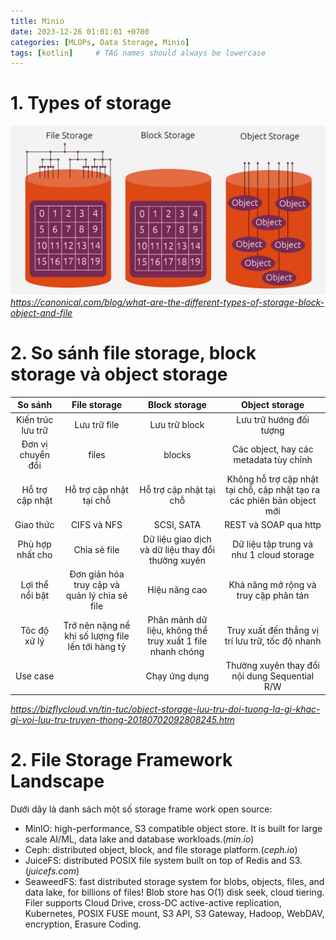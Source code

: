 ```yaml
---
title: Minio
date: 2023-12-26 01:01:01 +0700
categories: [MLOPs, Data Storage, Minio]
tags: [kotlin]     # TAG names should always be lowercase
---
```


# 1. Types of storage
![Types of storage](/assets/2023-12-27-data-storage/types-of-storage.png)
_https://canonical.com/blog/what-are-the-different-types-of-storage-block-object-and-file_

# 2. So sánh file storage, block storage và object storage
So sánh | File storage | Block storage | Object storage |
| :-----: | :-----: | :------: | :------: |
| Kiến trúc lưu trữ | Lưu trữ file | Lưu trữ block | Lưu trữ hướng đối tượng |
|Đơn vị chuyển đổi  | files | blocks |Các object, hay các metadata tùy chỉnh|
Hỗ trợ cập nhật | Hỗ trợ cập nhật tại chỗ | Hỗ trợ cập nhật tại chỗ | Không hỗ trợ cập nhật tại chỗ, cập nhật tạo ra các phiên bản object mới
Giao thức| CIFS và NFS | SCSI, SATA | REST và SOAP qua http
Phù hợp nhất cho | Chia sẻ file | Dữ liệu giao dịch và dữ liệu thay đổi thường xuyên | Dữ liệu tập trung và như 1 cloud storage
Lợi thể nổi bật | Đơn giản hóa truy cập và quản lý chia sẻ file | Hiệu năng cao | Khả năng mở rộng và truy cập phân tán
Tôc độ xử lý | Trở nên nặng nề khi số lượng file lến tới hàng tỷ | Phân mảnh dữ liệu, không thể truy xuất 1 file nhanh chóng | Truy xuất đến thẳng vị trí lưu trữ, tốc độ nhanh
Use case | | Chạy ứng dụng | Thường xuyên thay đổi nội dung Sequential R/W |It thay đổi nội dung hơn,  Random R/W, ISO, Kho chứa hình ảnh/Video
_https://bizflycloud.vn/tin-tuc/object-storage-luu-tru-doi-tuong-la-gi-khac-gi-voi-luu-tru-truyen-thong-20180702092808245.htm_

# 2. File Storage Framework Landscape
Dưới dây là danh sách một số storage frame work open source:
- MinIO: high-performance, S3 compatible object store. It is built for large scale AI/ML, data lake and database workloads.(_min.io_)
- Ceph: distributed object, block, and file storage platform.(_ceph.io_)
- JuiceFS: distributed POSIX file system built on top of Redis and S3.(_juicefs.com_)
- SeaweedFS: fast distributed storage system for blobs, objects, files, and data lake, for billions of files! Blob store has O(1) disk seek, cloud tiering. Filer supports Cloud Drive, cross-DC active-active replication, Kubernetes, POSIX FUSE mount, S3 API, S3 Gateway, Hadoop, WebDAV, encryption, Erasure Coding.

